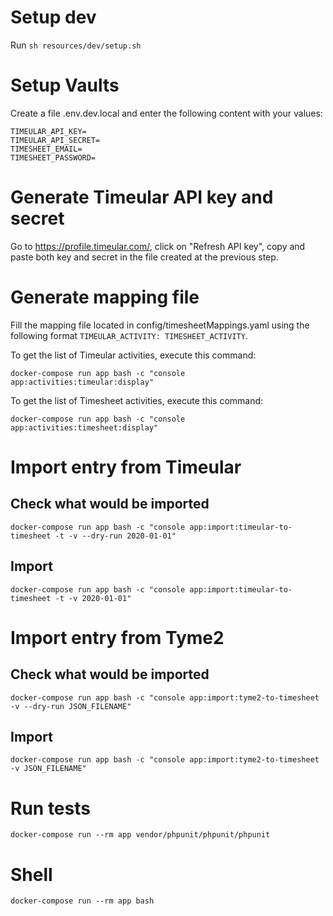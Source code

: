 # Setup dev

Run `sh resources/dev/setup.sh`

# Setup Vaults

Create a file .env.dev.local and enter the following content with your values:

```
TIMEULAR_API_KEY=
TIMEULAR_API_SECRET=
TIMESHEET_EMAIL=
TIMESHEET_PASSWORD=
```

# Generate Timeular API key and secret

Go to https://profile.timeular.com/, 
click on "Refresh API key", 
copy and paste both key and secret in the file created at the previous step.

# Generate mapping file

Fill the mapping file located in config/timesheetMappings.yaml 
using the following format `TIMEULAR_ACTIVITY: TIMESHEET_ACTIVITY`.

To get the list of Timeular activities, execute this command:

`docker-compose run app bash -c "console app:activities:timeular:display"`

To get the list of Timesheet activities, execute this command:

`docker-compose run app bash -c "console app:activities:timesheet:display"`

# Import entry from Timeular

## Check what would be imported

`docker-compose run app bash -c "console app:import:timeular-to-timesheet -t -v --dry-run 2020-01-01"`

## Import

`docker-compose run app bash -c "console app:import:timeular-to-timesheet -t -v 2020-01-01"`

# Import entry from Tyme2

## Check what would be imported

`docker-compose run app bash -c "console app:import:tyme2-to-timesheet -v --dry-run JSON_FILENAME"`

## Import

`docker-compose run app bash -c "console app:import:tyme2-to-timesheet -v JSON_FILENAME"`

# Run tests

`docker-compose run --rm app vendor/phpunit/phpunit/phpunit`

# Shell

`docker-compose run --rm app bash`
